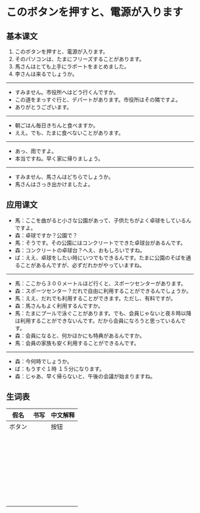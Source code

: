 # このボタンを押すと、電源が入ります

## 基本课文

1. このボタンを押すと、電源が入ります。
2. そのパソコンは、たまにフリーズすることがあります。
3. 馬さんはとても上手にラポートをまとめました。
4. 李さんは来るでしょうか。

---

- すみません。市役所へはどう行くんですか。
- この道をまっすぐ行と、デパートがあります。市役所はその隣ですよ。
- ありがとうございます。

---

- 朝ごはん毎日きちんと食べますか。
- ええ。でも、たまに食べないことがあります。

---

- あっ、雨ですよ。
- 本当ですね。早く家に帰りましょう。

---

- すみません、馬さんはどちらでしょうか。
- 馬さんはさっき出かけましたよ。

## 应用课文

- 馬：ここを曲がると小さな公園があって、子供たちがよく卓球をしているんですよ。
- 森：卓球ですか？公園で？
- 馬：そうです。その公園にはコンクリートでできた卓球台があるんです。
- 森：コンクリートの卓球台？へえ、おもしろいですね。
- ば：ええ、卓球をしたい時にいつでもできるんです。たまに公園のそばを通ることがあるんですが、必ずだれかがやっていますね。

---

- 馬：ここから３００メートルほど行くと、スポーツセンターがあります。
- 森：スポーツセンター？だれで自由に利用することができるんでしょうか。
- 馬：ええ、だれでも利用することができます。ただし、有料ですが。
- 森：馬さんもよく利用するんですか。
- 馬：たまにプールで泳ぐことがあります。でも、会員じゃないと夜８時以降は利用することができないんです。だから会員になろうと思っているんです。
- 森：会員になると、何かほかにも特典があるんですか。
- 馬：会員の家族も安く利用することができるんです。

---

- 森：今何時でしょうか。
- ば：もうすぐ１時 １５分になります。
- 森：じゃあ、早く帰らないと、午後の会議が始まりますね。

## 生词表

| 假名   | 书写 | 中文解释 |
| ------ | ---- | -------- |
| ボタン |      | 按钮     |
|        |      |          |
|        |      |          |
|        |      |          |
|        |      |          |
|        |      |          |
|        |      |          |
|        |      |          |
|        |      |          |
|        |      |          |
|        |      |          |
|        |      |          |
|        |      |          |
|        |      |          |
|        |      |          |
|        |      |          |
|        |      |          |
|        |      |          |
|        |      |          |
|        |      |          |
|        |      |          |
|        |      |          |
|        |      |          |
|        |      |          |
|        |      |          |
|        |      |          |
|        |      |          |
|        |      |          |
|        |      |          |
|        |      |          |
|        |      |          |
|        |      |          |
|        |      |          |
|        |      |          |
